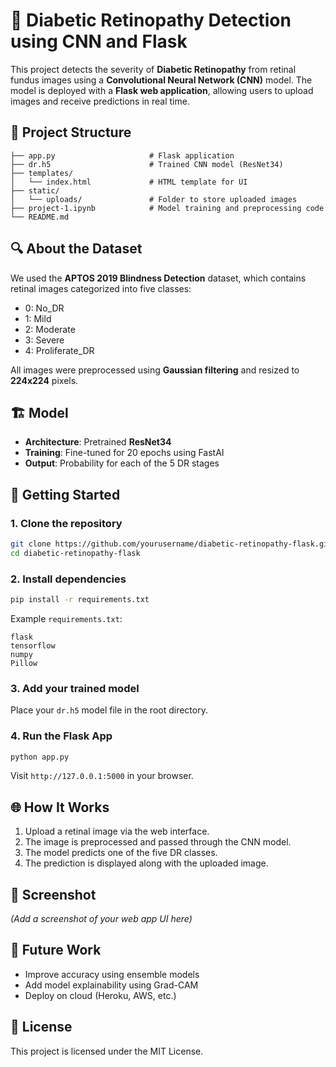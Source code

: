 
# 🧠 Diabetic Retinopathy Detection using CNN and Flask

This project detects the severity of **Diabetic Retinopathy** from retinal fundus images using a **Convolutional Neural Network (CNN)** model. The model is deployed with a **Flask web application**, allowing users to upload images and receive predictions in real time.

## 📂 Project Structure

```
├── app.py                     # Flask application
├── dr.h5                      # Trained CNN model (ResNet34)
├── templates/
│   └── index.html             # HTML template for UI
├── static/
│   └── uploads/               # Folder to store uploaded images
├── project-1.ipynb            # Model training and preprocessing code
└── README.md
```

## 🔍 About the Dataset

We used the **APTOS 2019 Blindness Detection** dataset, which contains retinal images categorized into five classes:
- 0: No_DR
- 1: Mild
- 2: Moderate
- 3: Severe
- 4: Proliferate_DR

All images were preprocessed using **Gaussian filtering** and resized to **224x224** pixels.

## 🏗️ Model

- **Architecture**: Pretrained **ResNet34**
- **Training**: Fine-tuned for 20 epochs using FastAI
- **Output**: Probability for each of the 5 DR stages

## 🚀 Getting Started

### 1. Clone the repository
```bash
git clone https://github.com/yourusername/diabetic-retinopathy-flask.git
cd diabetic-retinopathy-flask
```

### 2. Install dependencies
```bash
pip install -r requirements.txt
```

Example `requirements.txt`:
```
flask
tensorflow
numpy
Pillow
```

### 3. Add your trained model
Place your `dr.h5` model file in the root directory.

### 4. Run the Flask App
```bash
python app.py
```

Visit `http://127.0.0.1:5000` in your browser.

## 🌐 How It Works

1. Upload a retinal image via the web interface.
2. The image is preprocessed and passed through the CNN model.
3. The model predicts one of the five DR classes.
4. The prediction is displayed along with the uploaded image.

## 📸 Screenshot

*(Add a screenshot of your web app UI here)*

## 📌 Future Work

- Improve accuracy using ensemble models
- Add model explainability using Grad-CAM
- Deploy on cloud (Heroku, AWS, etc.)

## 📃 License

This project is licensed under the MIT License.
